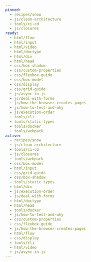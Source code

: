 ```yaml
---
pinned:
  - recipes/snow
  - js/clean-architecture
  - tools/ci-cd
  - js/closures
ready:
  - html/flow
  - html/input
  - html/video
  - html/doctype
  - html/div
  - html/head
  - css/box-shadow
  - css/custom-properties
  - css/flexbox-guide
  - css/box-model
  - css/display
  - css/grid-guide
  - js/async-in-js
  - js/deal-with-forms
  - js/how-the-browser-creates-pages
  - js/how-to-test-and-why
  - js/execution-order
  - tools/cli
  - tools/static-types
  - tools/docker
  - tools/webpack
active:
  - recipes/snow
  - js/clean-architecture
  - tools/ci-cd
  - js/closures
  - tools/webpack
  - css/box-model
  - html/input
  - css/grid-guide
  - css/box-shadow
  - tools/static-types
  - html/div
  - js/execution-order
  - js/deal-with-forms
  - html/doctype
  - html/head
  - tools/docker
  - js/how-to-test-and-why
  - css/custom-properties
  - css/flexbox-guide
  - js/how-the-browser-creates-pages
  - html/flow
  - css/display
  - tools/cli
  - html/video
  - js/async-in-js
---
```



